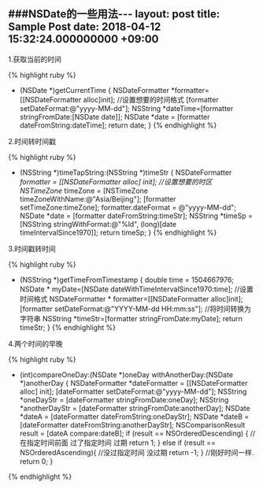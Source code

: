 ###NSDate的一些用法---
layout: post
title: Sample Post
date: 2018-04-12 15:32:24.000000000 +09:00
---

1.获取当前的时间

{% highlight ruby %}
- (NSDate *)getCurrentTime {
    NSDateFormatter *formatter=[[NSDateFormatter alloc]init];
    //设置想要的时间格式
    [formatter setDateFormat:@"yyyy-MM-dd"];
    NSString *dateTime=[formatter stringFromDate:[NSDate date]];
    NSDate *date = [formatter dateFromString:dateTime];
    return date;
}
{% endhighlight %}

2.时间转时间戳

{% highlight ruby %}
- (NSString *)timeTapString:(NSString *)timeStr {
    NSDateFormatter *formatter = [[NSDateFormatter alloc] init];
    //设置想要的时区
    NSTimeZone* timeZone = [NSTimeZone timeZoneWithName:@"Asia/Beijing"];
    [formatter setTimeZone:timeZone];
    formatter.dateFormat = @"yyyy-MM-dd";
    NSDate *date = [formatter dateFromString:timeStr];
    NSString *timeSp = [NSString stringWithFormat:@"%ld", (long)[date timeIntervalSince1970]];
    return timeSp;
}
{% endhighlight %}

3.时间戳转时间

{% highlight ruby %}
- (NSString *)getTimeFromTimestamp {
double time = 1504667976;
NSDate * myDate=[NSDate dateWithTimeIntervalSince1970:time];
//设置时间格式
NSDateFormatter * formatter=[[NSDateFormatter alloc]init];
[formatter setDateFormat:@"YYYY-MM-dd HH:mm:ss"];
//将时间转换为字符串
NSString *timeStr=[formatter stringFromDate:myDate];
return timeStr;
}
{% endhighlight %}

4.两个时间的早晚

{% highlight ruby %}
- (int)compareOneDay:(NSDate *)oneDay withAnotherDay:(NSDate *)anotherDay {
    NSDateFormatter *dateFormatter = [[NSDateFormatter alloc] init];
    [dateFormatter setDateFormat:@"yyyy-MM-dd"];
    NSString *oneDayStr = [dateFormatter stringFromDate:oneDay];
    NSString *anotherDayStr = [dateFormatter stringFromDate:anotherDay];
    NSDate *dateA = [dateFormatter dateFromString:oneDayStr];
    NSDate *dateB = [dateFormatter dateFromString:anotherDayStr];
    NSComparisonResult result = [dateA compare:dateB];
    if (result == NSOrderedDescending) {
        //在指定时间前面 过了指定时间 过期
            return 1;
    }
    else if (result == NSOrderedAscending){
        //没过指定时间 没过期
            return -1;
    }
        //刚好时间一样.
        return 0;
}

{% endhighlight %}
